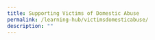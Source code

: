 ```yaml
---
title: Supporting Victims of Domestic Abuse
permalink: /learning-hub/victimsdomesticabuse/
description: ""
---
```

